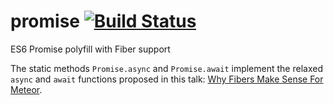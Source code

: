# promise [![Build Status](https://travis-ci.org/meteor/promise.svg)](https://travis-ci.org/meteor/promise)
ES6 Promise polyfill with Fiber support

The static methods `Promise.async` and `Promise.await` implement the
relaxed `async` and `await` functions proposed in this talk: [Why Fibers
Make Sense For Meteor](benjamn.github.io/goto2015-talk).
